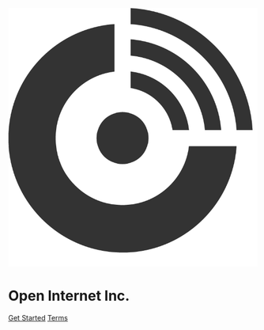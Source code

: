 ![logo](assets/newlogo-black.png ':size=15%')

# Open Internet Inc. 

[Get Started](#m1-freedom-router-guide-)
[Terms](https://terms.openinternet.cc)

